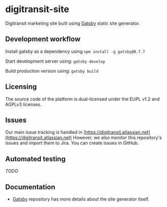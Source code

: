# digitransit-site

Digitransit marketing site built using [Gatsby][Gatsby] static site generator.

## Development workflow

Install gatsby as a dependency using `npm install -g gatsby@0.7.7`

Start development server using: `gatsby develop`

Build production version using: `gatsby build`

## Licensing

The source code of the platform is dual-licensed under the EUPL v1.2 and AGPLv3 licenses.

## Issues

Our main issue tracking is handled in [https://digitransit.atlassian.net](https://digitransit.atlassian.net)
However, we also monitor this repository's issues and import them to Jira. You can create issues in GitHub.

## Automated testing

*TODO*

## Documentation

- [Gatsby][Gatsby] repository has more details about the site generator itself.

[Gatsby]: https://github.com/gatsbyjs/gatsby "Transform plain text into dynamic blogs and websites using React.js"
